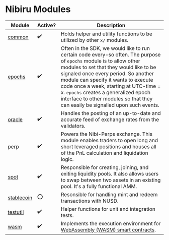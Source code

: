 # Nibiru Modules

| Module                          | Active? | Description                                                                                                                                                                                                                                                                                                                                                                                                     |
| ------------------------------- | ------- | --------------------------------------------------------------------------------------------------------------------------------------------------------------------------------------------------------------------------------------------------------------------------------------------------------------------------------------------------------------------------------------------------------------- |
| [common][code-x-common]         | ✔️       | Holds helper and utility functions to be utilized by other `x/` modules.                                                                                                                                                                                                                                                                                                                                        |
| [epochs][code-x-epochs]         | ✔️       | Often in the SDK, we would like to run certain code every-so often. The purpose of `epochs` module is to allow other modules to set that they would like to be signaled once every period. So another module can specify it wants to execute code once a week, starting at UTC-time = x. `epochs` creates a generalized epoch interface to other modules so that they can easily be signalled upon such events. |
| [oracle][code-x-oracle]         | ✔️       | Handles the posting of an up-to-date and accurate feed of exchange rates from the validators.                                                                                                                                                                                                                                                                                                                   |
| [perp][code-x-perp]             | ✔️       | Powers the Nibi-Perps exchange. This module enables traders to open long and short leveraged positions and houses all of the PnL calculation and liquidation logic.                                                                                                                                                                                                                                             |
| [spot][code-x-spot]             | ✔️       | Responsible for creating, joining, and exiting liquidity pools. It also allows users to swap between two assets in an existing pool. It's a fully functional AMM.                                                                                                                                                                                                                                               |
| [stablecoin][code-x-stablecoin] | ⭕️       | Resonsible for handling mint and redeem transactions with NUSD.                                                                                                                                                                                                                                                                                                                                                 |
| [testutil][code-x-testutil]     | ✔️       | Helper functions for unit and integration tests.                                                                                                                                                                                                                                                                                                                                                                |
| [wasm][code-x-wasm]             | ✔️       | Implements the execution environment for [WebAssembly (WASM) smart contracts](https://book.cosmwasm.com/).                                                                                                                                                                                                                                                                                                      |

[code-x-common]: https://github.com/NibiruChain/nibiru/tree/master/x/common
[code-x-epochs]: https://github.com/NibiruChain/nibiru/tree/master/x/epochs
[code-x-oracle]: https://github.com/NibiruChain/nibiru/tree/master/x/oracle
[code-x-perp]: https://github.com/NibiruChain/nibiru/tree/master/x/perp
[code-x-spot]: https://github.com/NibiruChain/nibiru/tree/master/x/spot
[code-x-stablecoin]: https://github.com/NibiruChain/nibiru/tree/master/x/stablecoin
[code-x-testutil]: https://github.com/NibiruChain/nibiru/tree/master/x/testutil
[code-x-wasm]: https://github.com/NibiruChain/nibiru/tree/master/x/wasm
